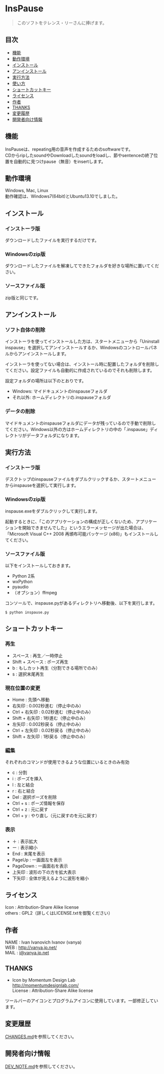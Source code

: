 InsPause
===============================================================================

> このソフトをテレンス・リーさんに捧げます。

目次
-------------------------------------------------------------------------------
* [機能](#desc)
* [動作環境](#requirements)
* [インストール](#install)
* [アンインストール](#uninstall)
* [実行方法](#run)
* [使い方](#how_to_use)
* [ショートカットキー](#shortcuts)
* [ライセンス](#license)
* [作者](#author)
* [THANKS](#thanks)
* [変更履歴](#changes)
* [開発者向け情報](#fordev)

<a name="desc"></a> 機能
-------------------------------------------------------------------------------

InsPauseは、repeating用の音声を作成するためのsoftwareです。  
CDからripしたsoundやDownloadしたsoundをloadし、節やsentenceの終了位置を自動的に見つけpause（無音）をinsertします。


<a name="requirements"></a> 動作環境
-------------------------------------------------------------------------------

Windows, Mac, Linux  
動作確認は、Windows7(64bit)とUbuntu13.10でしました。


<a name="install"></a> インストール
-------------------------------------------------------------------------------

### インストーラ版
ダウンロードしたファイルを実行するだけです。

### Windowsのzip版
ダウンロードしたファイルを解凍してできたフォルダを好きな場所に置いてください。

### ソースファイル版
zip版と同じです。


<a name="uninstall"></a> アンインストール
-------------------------------------------------------------------------------

### ソフト自体の削除
インストーラを使ってインストールした方は、スタートメニューから「Uninstall inspause」を選択してアンインストールするか、Windowsのコントロールパネルからアンインストールします。

インストーラを使ってない場合は、インストール時に配置したフォルダを削除してください。設定ファイルも自動的に作成されているのでそれも削除します。

設定フォルダの場所は以下のとおりです。
* Windows: マイドキュメントのinspauseフォルダ
* それ以外: ホームディレクトリの.inspauseフォルダ


### データの削除
マイドキュメントのinspauseフォルダにデータが残っているので手動で削除してください。Windows以外の方はホームディレクトリの中の「.inspause」ディレクトリがデータフォルダになります。


<a name="run"></a> 実行方法
-------------------------------------------------------------------------------

### インストーラ版
デスクトップのinspauseファイルをダブルクリックするか、スタートメニューからinspauseを選択して実行します。


### Windowsのzip版
inspause.exeをダブルクリックして実行します。

起動するときに、「このアプリケーションの構成が正しくないため、アプリケーションを開始できませんでした」というエラーメッセージが出た場合は、「Microsoft Visual C++ 2008 再頒布可能パッケージ (x86)」もインストールしてください。


### ソースファイル版
以下をインストールしておきます。
* Python 2系
* wxPython
* pyaudio
* （オプション）ffmpeg

コンソールで、inspause.pyがあるディレクトリへ移動後、以下を実行します。

    $ python inspause.py



<a name="shortcuts"></a> ショートカットキー
-------------------------------------------------------------------------------

### 再生
* スペース         : 再生／一時停止
* Shift + スペース : ポーズ再生
* b                : もしカット再生（分割できる場所でのみ）
* s                : 選択末尾再生

### 現在位置の変更
* Home           : 先頭へ移動
* 右矢印         : 0.002秒進む（停止中のみ）
* Ctrl + 右矢印  : 0.02秒進む（停止中のみ）
* Shift + 右矢印 : 1秒進む（停止中のみ）
* 左矢印         : 0.002秒戻る（停止中のみ）
* Ctrl + 左矢印  : 0.02秒戻る（停止中のみ）
* Shift + 左矢印 : 1秒戻る（停止中のみ）

### 編集
それぞれのコマンドが使用できるような位置にいるときのみ有効
* c        : 分割
* i        : ポーズを挿入
* l        : 左と結合
* r        : 右と結合
* Del      : 選択ポーズを削除
* Ctrl + s : ポーズ情報を保存
* Ctrl + z : 元に戻す
* Ctrl + y : やり直し（元に戻すのを元に戻す）

### 表示
* ＋       : 表示拡大
* ー       : 表示縮小
* End      : 末尾を表示
* PageUp   : 一画面左を表示
* PageDown : 一画面右を表示
* 上矢印   : 波形の下の方を拡大表示
* 下矢印   : 全体が見えるように波形を縮小


<a name="license"></a> ライセンス
-------------------------------------------------------------------------------

Icon : Attribution-Share Alike license  
others : GPL2（詳しくはLICENSE.txtを御覧ください）


<a name="author"></a> 作者
-------------------------------------------------------------------------------

NAME : Ivan Ivanovich Ivanov (vanya)  
WEB : http://vanya.jp.net/  
MAIL : i@vanya.jp.net  


<a name="thanks"></a> THANKS
-------------------------------------------------------------------------------

* Icon
by Momentum Design Lab  
http://momentumdesignlab.com/  
License : Attribution-Share Alike license  

ツールバーのアイコンとプログラムアイコンに使用しています。一部修正しています。


<a name="changes"></a> 変更履歴
-------------------------------------------------------------------------------

[CHANGES.md](https://github.com/ivan111/inspause/blob/master/CHANGES.md)を参照してください。


<a name="fordev"></a> 開発者向け情報
-------------------------------------------------------------------------------

[DEV_NOTE.md](https://github.com/ivan111/inspause/blob/master/DEV_NOTE.md)を参照してください。
